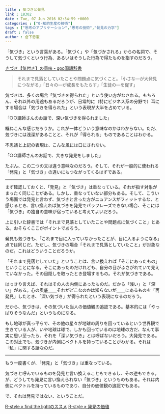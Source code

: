```yaml
---
title : 気づきと発見
link : 18302
date : Tue, 07 Jun 2016 02:34:59 +0000
categories : ["0-知的生産の技術"]
tags : ["思考のアプリケーション","思考の技術","発見の力学"]
draft : false
author : 倉下忠憲
---
```


「気づき」という言葉がある。「気づく」や「気づかされる」からの名詞で、そうして気づくという行為、あるいはそうした行為で得たものを指すのだろう。

<a href="http://dictionary.goo.ne.jp/jn/242586/meaning/m0u/">きづき【気付き】の意味 - goo国語辞書</a>

<blockquote>
それまで見落としていたことや問題点に気づくこと。「小さな―が大発見につながる」「日々の―が成長をもたらす」「生徒の―を促す」
</blockquote>

気づきは、多くの場合「気づきを得られた」という使い方がなされる。もちろん、それ以外の用途もあるだろうが、日常的に（特にビジネス系の分野で）耳にする場合は「気づきを得られた」という表現が大半を占めている。

「○○講師さんのお話で、深い気づきを得られました」

概ねこんな感じだろうか。これが一体どういう意味なのかはわからない。ただ、気づきには浅深があることと、それが「得られる」ものであることはわかる。

不思議と上記の表現は、こんな風には口にされない。

「○○講師さんのお話で、大きな発見をしました」

たぶん、この二つの文は違う意味なのだろう。そして、それが一般的に使われる「発見」と「気づき」の違いにもつながってくるはずである。

<hr />

まず確認しておくと、「発見」と「気づき」は重なっている。それが指す対象がまったく同じことがある。しかし、重なっていない部分もある。そして、こういう場面では発見と言わず、気づきと言った方がニュアンスがフィットするな、と感じるとき、言い換えれば気づきを発見でパラフレーズできない場合、そこには「気づき」の独自の意味が宿っていると考えてよいだろう。

上に引いた辞書では「それまで見落としていたことや問題点に気づくこと」とある。おそらくここがポイントであろう。

発見も気づきも、「これまで目に入っていなかったことが、目に入るようになる」点では同じだ。ただし、気づきの場合「それまで見落としていたこと」が対象なのだ。これはどういうことだろうか。

「それまで見落としていた」ということは、言い換えれば「そこにあったもの」ということになる。そこにあったのだけれども、自分の目がふさがれていて見えていなかった。その目隠しを取ったとき登場するもの。それが気づきである。

はっきり言えば、それはその人の内側にあったものだ。だから「浅い」と「深い」がある。心の奥底＿＿それがどこなのかは知らないが＿＿にあるものを「再発見」したとき、「深い気づき」が得られたという表現になるのだろう。

だから、気づきは、その気づいた当人の価値観の追認である。基本的には「やっぱりそうなんだ」というものになる。

もし地球が真っ平らで、その他の星々が地球の周りを回っているという世界観で生きている人が、いや地球は球で、しかも回っているのは地球の方だ、なんて事実に思い至ったら、それを「深い気づき」とは呼ばないだろう。大発見である。この対比でも、気づきが内側にベクトルを持っていることがわかる。それは「私」に関する話なのだ。

<hr />

もう一度書くが、「発見」と「気づき」は重なっている。

気づきと呼んでいるものを発見と言い換えることもできるし、その逆もできる。が、どうしても発見に言い換えられない「気づき」というものもある。それは内側にベクトルを持っているものであり、自分の価値観の追認でもある。

で、それは発見ではない、ということだ。

<a href="https://rashita.net/blog/?p=18233">R-style » find the lightのススメ</a>
<a href="https://rashita.net/blog/?p=18298">R-style » 発見の価値</a>